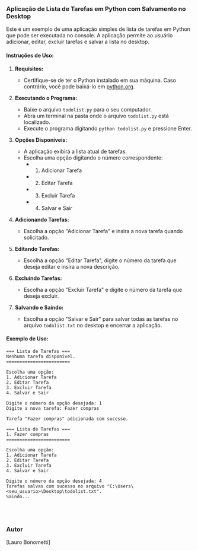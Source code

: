 ### Aplicação de Lista de Tarefas em Python com Salvamento no Desktop

Este é um exemplo de uma aplicação simples de lista de tarefas em Python que pode ser executada no console. A aplicação permite ao usuário adicionar, editar, excluir tarefas e salvar a lista no desktop.

#### Instruções de Uso:

1. **Requisitos:**
   - Certifique-se de ter o Python instalado em sua máquina. Caso contrário, você pode baixá-lo em [python.org](https://www.python.org/downloads/).

2. **Executando o Programa:**
   - Baixe o arquivo `todolist.py` para o seu computador.
   - Abra um terminal na pasta onde o arquivo `todolist.py` está localizado.
   - Execute o programa digitando `python todolist.py` e pressione Enter.

3. **Opções Disponíveis:**
   - A aplicação exibirá a lista atual de tarefas.
   - Escolha uma opção digitando o número correspondente:
     - 1. Adicionar Tarefa
     - 2. Editar Tarefa
     - 3. Excluir Tarefa
     - 4. Salvar e Sair

4. **Adicionando Tarefas:**
   - Escolha a opção "Adicionar Tarefa" e insira a nova tarefa quando solicitado.

5. **Editando Tarefas:**
   - Escolha a opção "Editar Tarefa", digite o número da tarefa que deseja editar e insira a nova descrição.

6. **Excluindo Tarefas:**
   - Escolha a opção "Excluir Tarefa" e digite o número da tarefa que deseja excluir.

7. **Salvando e Saindo:**
   - Escolha a opção "Salvar e Sair" para salvar todas as tarefas no arquivo `todolist.txt` no desktop e encerrar a aplicação.

#### Exemplo de Uso:

```
=== Lista de Tarefas ===
Nenhuma tarefa disponível.
========================

Escolha uma opção:
1. Adicionar Tarefa
2. Editar Tarefa
3. Excluir Tarefa
4. Salvar e Sair

Digite o número da opção desejada: 1
Digite a nova tarefa: Fazer compras

Tarefa "Fazer compras" adicionada com sucesso.

=== Lista de Tarefas ===
1. Fazer compras
========================

Escolha uma opção:
1. Adicionar Tarefa
2. Editar Tarefa
3. Excluir Tarefa
4. Salvar e Sair

Digite o número da opção desejada: 4
Tarefas salvas com sucesso no arquivo "C:\Users\<seu_usuario>\Desktop\todolist.txt".
Saindo...
```
<br>
<br>

### Autor<br>
[Lauro Bonometti]
<br>
<br>

